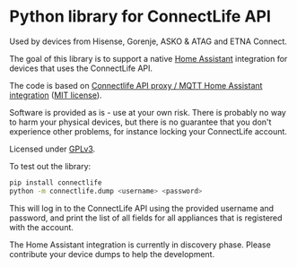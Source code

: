 # Python library for ConnectLife API 

Used by devices from Hisense, Gorenje, ASKO & ATAG and ETNA Connect.

The goal of this library is to support a native [Home Assistant](https://www.home-assistant.io/) integration for devices
that uses the ConnectLife API.

The code is based on [Connectlife API proxy / MQTT Home Assistant integration](https://github.com/bilan/connectlife-api-connector)
([MIT license](https://github.com/bilan/connectlife-api-connector/blob/51c6b8e4562205e1c343d0cba19354f411bd5e77/composer.json#L2-L6)).

Software is provided as is - use at your own risk. There is probably no way to harm your physical devices, but
there is no guarantee that you don't experience other problems, for instance locking your ConnectLife account. 

Licensed under [GPLv3](LICENSE).

To test out the library:
```bash
pip install connectlife
python -m connectlife.dump <username> <password>
```

This will log in to the ConnectLife API using the provided username and password, and print the list of all fields
for all appliances that is registered with the account.

The Home Assistant integration is currently in discovery phase. Please contribute your device dumps to help
the development.
